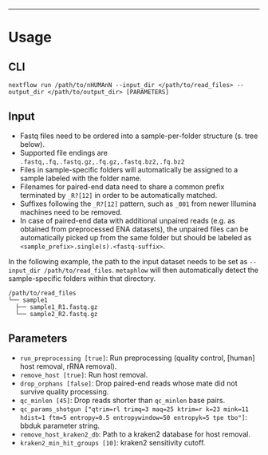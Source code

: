 ---
# Usage
## CLI
```
nextflow run /path/to/nHUMAnN --input_dir </path/to/read_files> --output_dir </path/to/output_dir> [PARAMETERS]
```

## Input
* Fastq files need to be ordered into a sample-per-folder structure (s. tree below).
* Supported file endings are `.fastq,.fq,.fastq.gz,.fq.gz,.fastq.bz2,.fq.bz2`
* Files in sample-specific folders will automatically be assigned to a sample labeled with the folder name.
* Filenames for paired-end data need to share a common prefix terminated by `_R?[12]` in order to be automatically matched. 
* Suffixes following the `_R?[12]` pattern, such as `_001` from newer Illumina machines need to be removed.
* In case of paired-end data with additional unpaired reads (e.g. as obtained from preprocessed ENA datasets), the unpaired files can be automatically picked up from the same folder but should be labeled as `<sample_prefix>.single(s).<fastq-suffix>`. 

In the following example, the path to the input dataset needs to be set as `--input_dir /path/to/read_files`. `metaphlow` will then automatically detect the sample-specific folders within that directory.

```
/path/to/read_files
└── sample1
  ├── sample1_R1.fastq.gz
  └── sample2_R2.fastq.gz
```
## Parameters

* `run_preprocessing [true]`: Run preprocessing (quality control, [human] host removal, rRNA removal).
* `remove_host [true]`: Run host removal.
* `drop_orphans [false]`: Drop paired-end reads whose mate did not survive quality processing.
* `qc_minlen [45]`: Drop reads shorter than `qc_minlen` base pairs.
* `qc_params_shotgun ["qtrim=rl trimq=3 maq=25 ktrim=r k=23 mink=11 hdist=1 ftm=5 entropy=0.5 entropywindow=50 entropyk=5 tpe tbo"]`: bbduk parameter string.
* `remove_host_kraken2_db`: Path to a kraken2 database for host removal.
* `kraken2_min_hit_groups [10]`: kraken2 sensitivity cutoff.
